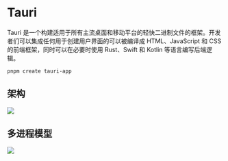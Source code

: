 # Tauri

Tauri 是一个构建适用于所有主流桌面和移动平台的轻快二进制文件的框架。开发者们可以集成任何用于创建用户界面的可以被编译成 HTML、JavaScript 和 CSS 的前端框架，同时可以在必要时使用 Rust、Swift 和 Kotlin 等语言编写后端逻辑。

```pnpm create tauri-app```

## 架构

![](./asset/jiagou.png)

## 多进程模型

![](./asset/process.png)